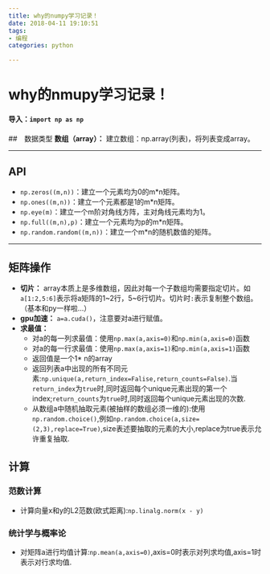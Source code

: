 ```yaml
---
title: why的numpy学习记录！
date: 2018-04-11 19:10:51
tags:
- 编程
categories: python

---
```


# why的nmupy学习记录！

#### 导入：`import np as np`
##　数据类型
**数组（array）：** 建立数组：np.array(列表)，将列表变成array。

***

## API
* `np.zeros((m,n))`：建立一个元素均为0的m*n矩阵。
* `np.ones((m,n))`：建立一个元素都是1的m*n矩阵。
* `np.eye(m)`：建立一个m阶对角线方阵，主对角线元素均为1。
* `np.full((m,n),p)`：建立一个元素均为p的m*n矩阵。
* `np.random.random((m,n))`：建立一个m*n的随机数值的矩阵。

***

## 矩阵操作
* **切片：** array本质上是多维数组，因此对每一个子数组均需要指定切片。如`a[1:2,5:6]`表示将a矩阵的1~2行，5~6行切片。切片时`:`表示复制整个数组。（基本和py一样啦...）
* **gpu加速：** `a=a.cuda()`，注意要对a进行赋值。
* **求最值：**
    * 对a的每一列求最值：使用`np.max(a,axis=0)`和`np.min(a,axis=0)`函数
    * 对a的每一行求最值：使用`np.max(a,axis=1)`和`np.min(a,axis=1)`函数
    * 返回值是一个1* n的array
    * 返回列表a中出现的所有不同元素:`np.unique(a,return_index=Falise,return_counts=False)`.当`return_index`为`true`时,同时返回每个unique元素出现的第一个index;`return_counts`为`true`时,同时返回每个unique元素出现的次数.
    * 从数组a中随机抽取元素(被抽样的数组必须一维的):使用`np.random.choice()`,例如`np.random.choice(a,size=(2,3),replace=True)`,size表述要抽取的元素的大小,replace为true表示允许重复抽取.

## 计算
### 范数计算
* 计算向量x和y的L2范数(欧式距离):`np.linalg.norm(x - y)`
### 统计学与概率论
* 对矩阵a进行均值计算:`np.mean(a,axis=0)`,axis=0时表示对列求均值,axis=1时表示对行求均值.
